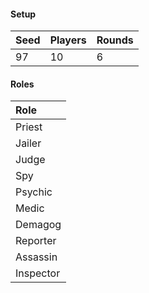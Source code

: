 #### Setup
| Seed | Players | Rounds  |
| :----| :-------| :------ |
| 97   | 10      | 6       |

#### Roles
| Role       |
| :--------- |
| Priest     |
| Jailer     |
| Judge      |
| Spy        |
| Psychic    |
| Medic      |
| Demagog    |
| Reporter   |
| Assassin   |
| Inspector  |